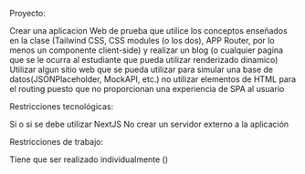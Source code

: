 Proyecto:

Crear una aplicacion Web de prueba que utilice los conceptos enseñados en la clase (Tailwind CSS, CSS modules (o los dos), APP Router, por lo menos un componente client-side) y realizar un blog (o cualquier pagina que se le ocurra al estudiante que pueda utilizar renderizado dinamico)
Utilizar algun sitio web que se pueda utilizar para simular una base de datos(JSONPlaceholder, MockAPI, etc.)
no utilizar elementos <a> de HTML para el routing puesto que no proporcionan una experiencia de SPA al usuario

Restricciones tecnológicas:

Si o si se debe utilizar NextJS
No crear un servidor externo a la aplicación

Restricciones de trabajo:

Tiene que ser realizado individualmente ()
